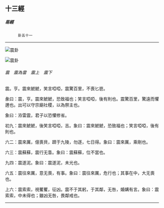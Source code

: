 

## 十三經

##### 易經
　　　`卦五十一`

* * *

![震卦](../../imgs/a003.gif)

![震卦](../../imgs/a003.gif)

###### 震　震為雷　震上　震下

震。亨。震來虩虩，笑言啞啞，震驚百里，不喪匕鬯。

彖曰：震，亨。震來虩虩，恐致福也；笑言啞啞，後有則也。震驚百里，驚遠而懼邇也。出可以守宗廟社稷，以為祭主也。

象曰：洊雷震，君子以恐懼修省。

初九：震來虩虩，後笑言啞啞，吉。象曰：震來虩虩，恐致福也；笑言啞啞，後有則也。

六二：震來厲，億喪貝，躋于九陵，勿逐，七日得。象曰：震來厲，乘剛也。

六三：震蘇蘇，震行无眚。象曰：震蘇蘇，位不當也。

九四：震遂泥。象曰：震遂泥，未光也。

六五：震往來厲，意无喪，有事。象曰：震往來厲，危行也；其事在中，大无喪也。

上六：震索索，視矍矍，征凶。震不于其躬，于其鄰，无咎，婚媾有言。象曰：震索索，中未得也；雖凶无咎，畏鄰戒也。

* * *

